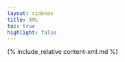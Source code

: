 ```yaml
---
layout: sidenav
title: XML
toc: true
highlight: false
---
```


{% include_relative content-xml.md %}
